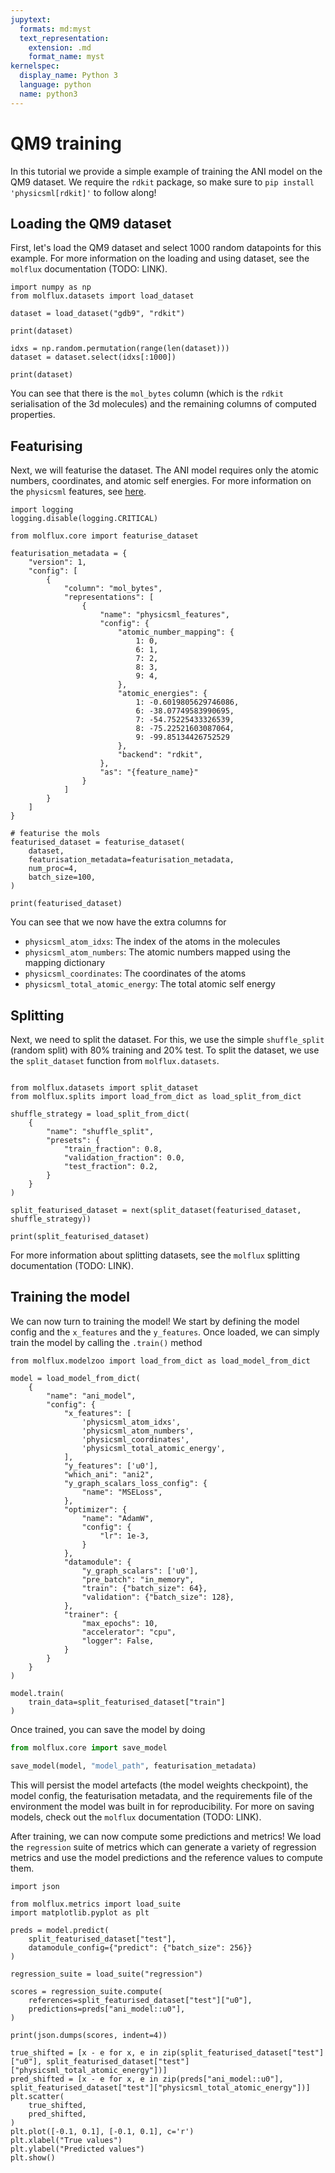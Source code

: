 ```yaml
---
jupytext:
  formats: md:myst
  text_representation:
    extension: .md
    format_name: myst
kernelspec:
  display_name: Python 3
  language: python
  name: python3
---
```


# QM9 training

In this tutorial we provide a simple example of training the ANI model on the QM9 dataset. We require the ``rdkit``
package, so make sure to ``pip install 'physicsml[rdkit]'`` to follow along!


## Loading the QM9 dataset

First, let's load the QM9 dataset and select 1000 random datapoints for this example. For more information on the
loading and using dataset, see the ``molflux`` documentation (TODO: LINK).

```{code-cell} ipython3
import numpy as np
from molflux.datasets import load_dataset

dataset = load_dataset("gdb9", "rdkit")

print(dataset)

idxs = np.random.permutation(range(len(dataset)))
dataset = dataset.select(idxs[:1000])

print(dataset)
```

You can see that there is the ``mol_bytes`` column (which is the ``rdkit`` serialisation of the 3d molecules) and the
remaining columns of computed properties.


## Featurising

Next, we will featurise the dataset. The ANI model requires only the atomic numbers, coordinates, and atomic self energies.
For more information on the ``physicsml`` features, see [here](../features/intro.md).

```{code-cell} ipython3
import logging
logging.disable(logging.CRITICAL)

from molflux.core import featurise_dataset

featurisation_metadata = {
    "version": 1,
    "config": [
        {
            "column": "mol_bytes",
            "representations": [
                {
                    "name": "physicsml_features",
                    "config": {
                        "atomic_number_mapping": {
                            1: 0,
                            6: 1,
                            7: 2,
                            8: 3,
                            9: 4,
                        },
                        "atomic_energies": {
                            1: -0.6019805629746086,
                            6: -38.07749583990695,
                            7: -54.75225433326539,
                            8: -75.22521603087064,
                            9: -99.85134426752529
                        },
                        "backend": "rdkit",
                    },
                    "as": "{feature_name}"
                }
            ]
        }
    ]
}

# featurise the mols
featurised_dataset = featurise_dataset(
    dataset,
    featurisation_metadata=featurisation_metadata,
    num_proc=4,
    batch_size=100,
)

print(featurised_dataset)
```

You can see that we now have the extra columns for
* ``physicsml_atom_idxs``: The index of the atoms in the molecules
* ``physicsml_atom_numbers``: The atomic numbers mapped using the mapping dictionary
* ``physicsml_coordinates``: The coordinates of the atoms
* ``physicsml_total_atomic_energy``: The total atomic self energy

## Splitting

Next, we need to split the dataset. For this, we use the simple ``shuffle_split`` (random split) with 80% training and
20% test. To split the dataset, we use the ``split_dataset`` function from ``molflux.datasets``.

```{code-cell} ipython3

from molflux.datasets import split_dataset
from molflux.splits import load_from_dict as load_split_from_dict

shuffle_strategy = load_split_from_dict(
    {
        "name": "shuffle_split",
        "presets": {
            "train_fraction": 0.8,
            "validation_fraction": 0.0,
            "test_fraction": 0.2,
        }
    }
)

split_featurised_dataset = next(split_dataset(featurised_dataset, shuffle_strategy))

print(split_featurised_dataset)
```

For more information about splitting datasets, see the ``molflux`` splitting documentation (TODO: LINK).


## Training the model

We can now turn to training the model! We start by defining the model config and the ``x_features`` and the
``y_features``. Once loaded, we can simply train the model by calling the ``.train()`` method

```{code-cell} ipython3
from molflux.modelzoo import load_from_dict as load_model_from_dict

model = load_model_from_dict(
    {
        "name": "ani_model",
        "config": {
            "x_features": [
                'physicsml_atom_idxs',
                'physicsml_atom_numbers',
                'physicsml_coordinates',
                'physicsml_total_atomic_energy',
            ],
            "y_features": ['u0'],
            "which_ani": "ani2",
            "y_graph_scalars_loss_config": {
                "name": "MSELoss",
            },
            "optimizer": {
                "name": "AdamW",
                "config": {
                    "lr": 1e-3,
                }
            },
            "datamodule": {
                "y_graph_scalars": ['u0'],
                "pre_batch": "in_memory",
                "train": {"batch_size": 64},
                "validation": {"batch_size": 128},
            },
            "trainer": {
                "max_epochs": 10,
                "accelerator": "cpu",
                "logger": False,
            }
        }
    }
)

model.train(
    train_data=split_featurised_dataset["train"]
)
```

Once trained, you can save the model by doing

```python
from molflux.core import save_model

save_model(model, "model_path", featurisation_metadata)
```

This will persist the model artefacts (the model weights checkpoint), the model config, the featurisation metadata, and
the requirements file of the environment the model was built in for reproducibility. For more on saving models, check out
the ``molflux`` documentation (TODO: LINK).

After training, we can now compute some predictions and metrics! We load the ``regression`` suite of metrics which can
generate a variety of regression metrics and use the model predictions and the reference values to compute them.

```{code-cell} ipython3
import json

from molflux.metrics import load_suite
import matplotlib.pyplot as plt

preds = model.predict(
    split_featurised_dataset["test"],
    datamodule_config={"predict": {"batch_size": 256}}
)

regression_suite = load_suite("regression")

scores = regression_suite.compute(
    references=split_featurised_dataset["test"]["u0"],
    predictions=preds["ani_model::u0"],
)

print(json.dumps(scores, indent=4))

true_shifted = [x - e for x, e in zip(split_featurised_dataset["test"]["u0"], split_featurised_dataset["test"]["physicsml_total_atomic_energy"])]
pred_shifted = [x - e for x, e in zip(preds["ani_model::u0"], split_featurised_dataset["test"]["physicsml_total_atomic_energy"])]
plt.scatter(
    true_shifted,
    pred_shifted,
)
plt.plot([-0.1, 0.1], [-0.1, 0.1], c='r')
plt.xlabel("True values")
plt.ylabel("Predicted values")
plt.show()
```
